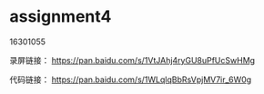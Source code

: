 # assignment4

16301055

录屏链接：
https://pan.baidu.com/s/1VtJAhj4ryGU8uPfUcSwHMg

代码链接：
https://pan.baidu.com/s/1WLqlqBbRsVpjMV7ir_6W0g
